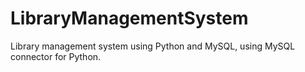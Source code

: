 # LibraryManagementSystem
Library management system using Python and MySQL, using MySQL connector for Python.
